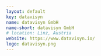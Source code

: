 ```yaml
---
layout: default
key: datavisyn
name: datavisyn GmbH
name-short: datavisyn GmbH
# location: Linz, Austria
website: https://www.datavisyn.io/
logo: datavisyn.png
---
```

